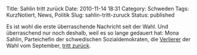 Title: Sahlin tritt zurück
Date: 2010-11-14 18:31
Category: Schweden
Tags: KurzNotiert, News, Politik
Slug: sahlin-tritt-zuruck
Status: published

Es ist wohl die erste überraschende Nachricht seit der Wahl. Und
überraschend nur noch deshalb, weil es so lange gedauert hat: Mona
Sahlin, Parteichefin der schwedischen Sozialdemokraten, die
[Verlierer](http://www.fiket.de/2010/10/05/kleine-wahlanalyse-2/) der
Wahl vom September, [tritt
zurück](http://www.dn.se/nyheter/sverige/mona-sahlin-avgar-1.1208287).

